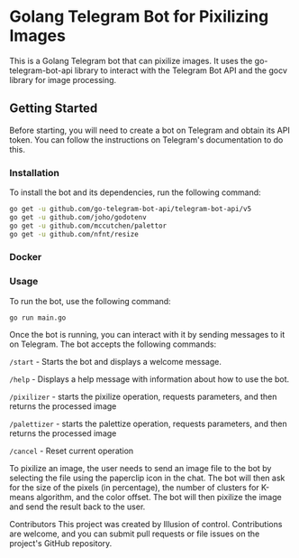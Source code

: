 # Golang Telegram Bot for Pixilizing Images
This is a Golang Telegram bot that can pixilize images. It uses the go-telegram-bot-api library to interact with the Telegram Bot API and the gocv library for image processing.

## Getting Started
Before starting, you will need to create a bot on Telegram and obtain its API token. You can follow the instructions on Telegram's documentation to do this.

### Installation
To install the bot and its dependencies, run the following command:

```sh
go get -u github.com/go-telegram-bot-api/telegram-bot-api/v5
go get -u github.com/joho/godotenv
go get -u github.com/mccutchen/palettor
go get -u github.com/nfnt/resize
```

### Docker
### Usage
To run the bot, use the following command:

```
go run main.go
```
Once the bot is running, you can interact with it by sending messages to it on Telegram. The bot accepts the following commands:

`/start` - Starts the bot and displays a welcome message.

`/help` - Displays a help message with information about how to use the bot.

`/pixilizer` - starts the pixilize operation, requests parameters, and then returns the processed image

`/palettizer` - starts the palettize operation, requests parameters, and then returns the processed image

`/cancel` - Reset current operation

To pixilize an image, the user needs to send an image file to the bot by selecting the file using the paperclip icon in the chat. The bot will then ask for the size of the pixels (in percentage), the number of clusters for K-means algorithm, and the color offset. The bot will then pixilize the image and send the result back to the user.

Contributors
This project was created by Illusion of control. Contributions are welcome, and you can submit pull requests or file issues on the project's GitHub repository.